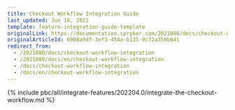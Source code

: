 ```yaml
---
title: Checkout Workflow Integration Guide
last_updated: Jun 16, 2021
template: feature-integration-guide-template
originalLink: https://documentation.spryker.com/2021080/docs/checkout-workflow-integration
originalArticleId: 6908a9df-3ef3-454a-b135-9c72a350b641
redirect_from:
  - /2021080/docs/checkout-workflow-integration
  - /2021080/docs/en/checkout-workflow-integration
  - /docs/checkout-workflow-integration
  - /docs/en/checkout-workflow-integration
---
```

{% include pbc/all/integrate-features/202204.0/integrate-the-checkout-workflow.md %} <!-- To edit, see /_includes/pbc/all/integrate-features/202204.0/integrate-the-checkout-workflow.md -->
